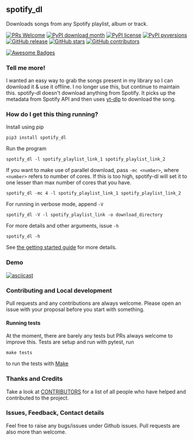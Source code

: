 ## spotify_dl

Downloads songs from any Spotify playlist, album or track.

[![PRs Welcome](https://img.shields.io/badge/PRs-welcome-brightgreen.svg?style=flat-square)](http://makeapullrequest.com)
[![PyPI download month](https://img.shields.io/pypi/dm/spotify_dl.svg)](https://pypi.python.org/pypi/spotify_dl/)
[![PyPI license](https://img.shields.io/pypi/l/spotify_dl.svg)](https://pypi.python.org/pypi/spotify_dl/)
[![PyPI pyversions](https://img.shields.io/pypi/pyversions/spotify_dl.svg)](https://pypi.python.org/pypi/spotify_dl/)
[![GitHub release](https://img.shields.io/github/release/SathyaBhat/spotify-dl.svg)](https://GitHub.com/SathyaBhat/spotify-dl/releases/)
[![GitHub stars](https://img.shields.io/github/stars/SathyaBhat/spotify-dl.svg?style=social&label=Star&maxAge=2592000)](https://GitHub.com/SathyaBhat/spotify-dl/stargazers/)
[![GitHub contributors](https://img.shields.io/github/contributors/SathyaBhat/spotify-dl.svg)](https://GitHub.com/SathyaBhat/spotify-dl/graphs/contributors/)

[![Awesome Badges](https://img.shields.io/badge/badges-awesome-green.svg)](https://github.com/Naereen/badges)

### Tell me more!

I wanted an easy way to grab the songs present in my library so I can download it & use it offline. I no longer use this, but continue to maintain this. spotify-dl doesn't download anything from Spotify. It picks up the metadata from Spotify API and then uses [yt-dlp](https://github.com/yt-dlp/yt-dlp) to download the song.

### How do I get this thing running?

Install using pip

    pip3 install spotify_dl

Run the program

    spotify_dl -l spotify_playlist_link_1 spotify_playlist_link_2

If you want to make use of parallel download, pass `-mc <number>`, where `<number>` refers to number of cores. If this is too high, spotify-dl will set it to one lesser than max number of cores that you have.

    spotify_dl -mc 4 -l spotify_playlist_link_1 spotify_playlist_link_2

For running in verbose mode, append `-V`

    spotify_dl -V -l spotify_playlist_link -o download_directory

For more details and other arguments, issue `-h`

    spotify_dl -h

See [the getting started guide](https://github.com/SathyaBhat/spotify-dl/blob/master/GETTING_STARTED.md) for more details.

### Demo

[![asciicast](https://asciinema.org/a/488558.svg)](https://asciinema.org/a/488558)

### Contributing and Local development

Pull requests and any contributions are always welcome. Please open an issue with your proposal before you start with something.

#### Running tests

At the moment, there are barely any tests but PRs always welcome to improve this. Tests are setup and run with pytest, run

    make tests

to run the tests with [Make](https://www.gnu.org/software/make/)

### Thanks and Credits

Take a look at [CONTRIBUTORS](https://github.com/SathyaBhat/spotify-dl/graphs/contributors) for a list of all people who have helped and contributed to the project.

### Issues, Feedback, Contact details

Feel free to raise any bugs/issues under Github issues. Pull requests are also more than welcome.
